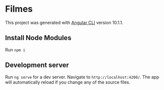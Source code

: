 # Filmes

This project was generated with [Angular CLI](https://github.com/angular/angular-cli) version 10.1.1.

## Install Node Modules
Run `npm i`

## Development server

Run `ng serve` for a dev server. Navigate to `http://localhost:4200/`. The app will automatically reload if you change any of the source files.
